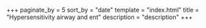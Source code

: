 +++
paginate_by = 5
sort_by = "date"
template = "index.html"
title = "Hypersensitivity airway and ent"
description = "description"
+++
